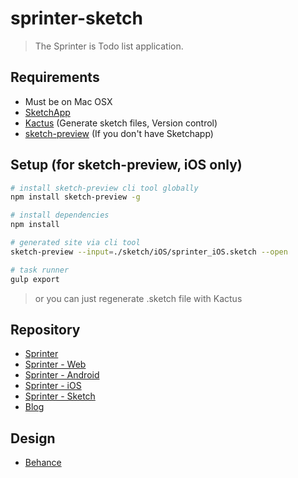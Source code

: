 # sprinter-sketch

> The Sprinter is Todo list application.

## Requirements

- Must be on Mac OSX
- [SketchApp](https://www.sketchapp.com)
- [Kactus](https://kactus.io) (Generate sketch files, Version control)
- [sketch-preview](https://www.npmjs.com/package/sketch-preview) (If you don't have Sketchapp)

## Setup (for sketch-preview, iOS only)

``` bash
# install sketch-preview cli tool globally
npm install sketch-preview -g

# install dependencies
npm install

# generated site via cli tool
sketch-preview --input=./sketch/iOS/sprinter_iOS.sketch --open

# task runner
gulp export
```

> or you can just regenerate .sketch file with Kactus

## Repository

- [Sprinter](https://github.com/sprinter-group)
- [Sprinter - Web](https://github.com/sprinter-group/sprinter-web)
- [Sprinter - Android](https://github.com/sprinter-group/sprinter-android)
- [Sprinter - iOS](https://github.com/sprinter-group/sprinter-ios)
- [Sprinter - Sketch](https://github.com/sprinter-group/sprinter-sketch)
- [Blog](https://sprinter-group.github.io)

## Design

- [Behance](https://www.behance.net/gallery/54735807/Sprinter-To-do-list-task-management-application)